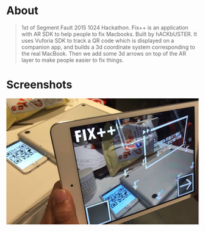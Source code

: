 # About
> 1st of Segment Fault 2015 1024 Hackathon. Fix++ is an application with AR SDK to help people to fix Macbooks. Built by hACKbUSTER. It uses Vuforia SDK to track a QR code which is displayed on a companion app, and builds a 3d coordinate system corresponding to the real MacBook. Then we add some 3d arrows on top of the AR layer to make people easier to fix things.

# Screenshots
![](screenshots.jpg)
